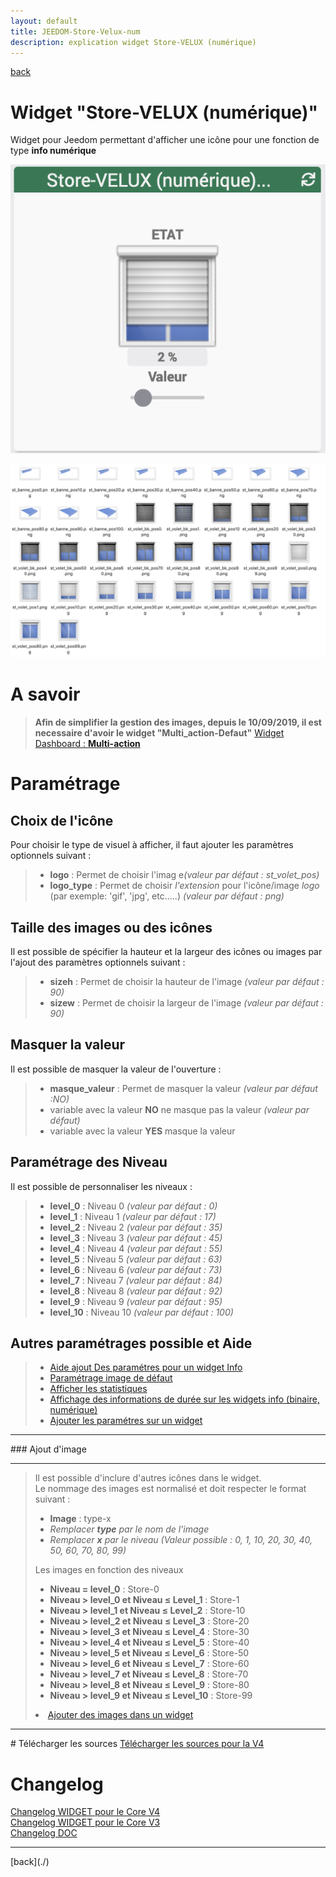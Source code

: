 ```yaml
---
layout: default
title: JEEDOM-Store-Velux-num
description: explication widget Store-VELUX (numérique)
---
```

[back](./)
# Widget "Store-VELUX (numérique)"

Widget pour Jeedom permettant d'afficher une icône pour une fonction de type <b>info numérique</b>
<p><img src="../img/RESULTAT_JEEDOM_Store_Velux_num.png" alt="Resultat" /></p>


<p><img src="../img/VISUEL_JEEDOM_Store.png" alt="Visuels" /></p>

# A savoir
<blockquote>
<b>Afin de simplifier la gestion des images, depuis le 10/09/2019, il est necessaire d'avoir le widget "Multi_action-Defaut"</b>
    <a href="JEEDOM_Multi_action_Defaut">Widget Dashboard : <b>Multi-action</b></a>
</blockquote>

# Paramétrage
## Choix de l'icône
Pour choisir le type de visuel à afficher, il faut ajouter les paramètres optionnels suivant :
<blockquote>
        <ul>
            <li><b>logo</b> : Permet de choisir l'imag e<i>(valeur par défaut : st_volet_pos)</i></li>
            <li><b>logo_type</b> : Permet de choisir <i>l'extension</i> pour l'icône/image <i>logo</i> (par exemple: 'gif', 'jpg', etc.....)<i> (valeur par défaut : png)</i></li>
        </ul>
</blockquote>

## Taille des images ou des icônes
Il est possible de spécifier la hauteur et la largeur des icônes ou images par l'ajout des paramètres optionnels suivant :
<blockquote>
        <ul>
            <li><b>sizeh</b> : Permet de choisir la hauteur de l'image <i>(valeur par défaut : 90)</i></li>
            <li><b>sizew</b> : Permet de choisir la largeur de l'image <i>(valeur par défaut : 90)</i></li>
        </ul>
</blockquote>

## Masquer la valeur
Il est possible de masquer la valeur de l'ouverture :
<blockquote>
        <ul>
            <li><b>masque_valeur</b> : Permet de masquer la valeur <i>(valeur par défaut :NO)</i></li>
            <li>variable avec la valeur <b>NO</b> ne masque pas la valeur <i>(valeur par défaut)</i></li>
            <li>variable avec la valeur <b>YES</b> masque la valeur</li>
        </ul>
</blockquote>

## Paramétrage des Niveau
Il est possible de personnaliser les niveaux :
<blockquote>
        <ul>
            <li><b>level_0</b> : Niveau 0 <i>(valeur par défaut : 0) </i></li>
            <li><b>level_1</b> : Niveau 1 <i>(valeur par défaut : 17)</i></li>
            <li><b>level_2</b> : Niveau 2 <i>(valeur par défaut : 35)</i></li>
            <li><b>level_3</b> : Niveau 3 <i>(valeur par défaut : 45)</i></li>
            <li><b>level_4</b> : Niveau 4 <i>(valeur par défaut : 55)</i></li>
            <li><b>level_5</b> : Niveau 5 <i>(valeur par défaut : 63)</i></li>
            <li><b>level_6</b> : Niveau 6 <i>(valeur par défaut : 73)</i></li>
            <li><b>level_7</b> : Niveau 7 <i>(valeur par défaut : 84)</i></li>
            <li><b>level_8</b> : Niveau 8 <i>(valeur par défaut : 92)</i></li>
            <li><b>level_9</b> : Niveau 9 <i>(valeur par défaut : 95)</i></li>
            <li><b>level_10</b> : Niveau 10 <i>(valeur par défaut : 100)</i></li>
        </ul>
</blockquote>
 
## Autres paramétrages possible et Aide
<blockquote>
        <ul>
            <li><a href="JEEDOM_AIDE_CONFIG_INFOS.html">Aide ajout Des paramétres pour un widget Info</a></li>
            <li><a href="JEEDOM_AIDE_Error.html">Paramétrage image de défaut</a></li>
            <li><a href="JEEDOM_AIDE_STATS.html">Afficher les statistiques</a></li>
            <li><a href="JEEDOM_AIDE_STATS_TEMPS.html">Affichage des informations de durée sur les widgets info (binaire, numérique)</a></li>
            <li><a href="JEEDOM_AIDE_PARA.html">Ajouter les paramétres sur un widget</a></li>
        </ul>
</blockquote>

<hr />
### Ajout d'image
<hr />
<blockquote>
        Il est possible d'inclure d'autres icônes dans le widget.<br/>
        Le nommage des images est normalisé et doit respecter le format suivant :
        <ul>
            <li><b>Image</b> : type-x</li>
            <li><i>Remplacer <b>type</b> par le nom de l'image</i></li>
            <li><i>Remplacer <b>x</b> par le niveau (Valeur possible : 0, 1, 10, 20, 30, 40, 50, 60, 70, 80, 99)</i></li>
        </ul>
        Les images en fonction des niveaux
        <ul>
            <li><b>Niveau = level_0</b> : Store-0</li>
            <li><b>Niveau > level_0 et Niveau ≤ Level_1</b> : Store-1</li>
            <li><b>Niveau > level_1 et Niveau ≤ Level_2</b> : Store-10</li>
            <li><b>Niveau > level_2 et Niveau ≤ Level_3</b> : Store-20</li>
            <li><b>Niveau > level_3 et Niveau ≤ Level_4</b> : Store-30</li>
            <li><b>Niveau > level_4 et Niveau ≤ Level_5</b> : Store-40</li>
            <li><b>Niveau > level_5 et Niveau ≤ Level_6</b> : Store-50</li>
            <li><b>Niveau > level_6 et Niveau ≤ Level_7</b> : Store-60</li>
            <li><b>Niveau > level_7 et Niveau ≤ Level_8</b> : Store-70</li>
            <li><b>Niveau > level_8 et Niveau ≤ Level_9</b> : Store-80</li>
            <li><b>Niveau > level_9 et Niveau ≤ Level_10</b> : Store-99</li>
        </ul>  
    <li><a href="./JEEDOM-AIDE-ADD_IMG.html">Ajouter des images dans un widget</a></li>
</blockquote>

<hr />
# Télécharger les sources
<a href="https://github.com/JEALG/JEEDOM-Store-Velux-num/tree/masterv4">Télécharger les sources pour la V4</a><br/>

# Changelog
<a href="https://github.com/JEALG/JEEDOM-Store-Velux-num/commits/masterv4">Changelog WIDGET pour le Core V4</a><br/>
<a href="https://github.com/JEALG/JEEDOM-Store-Velux-num/commits/master">Changelog WIDGET pour le Core V3</a><br/>
<a href="https://github.com/JEALG/JEEDOM-Widget_JAG-doc/commits/master">Changelog DOC</a>

<hr />
[back](./)